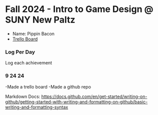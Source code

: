 # Fall 2024 - Intro to Game Design @ SUNY New Paltz
* Name: Pippin Bacon
* [Trello Board](https://trello.com/b/hRY7UBF9)

### Log Per Day
Log each achievement


### 9 24 24
-Made a trello board
-Made a github repo



Markdown Docs:
https://docs.github.com/en/get-started/writing-on-github/getting-started-with-writing-and-formatting-on-github/basic-writing-and-formatting-syntax
